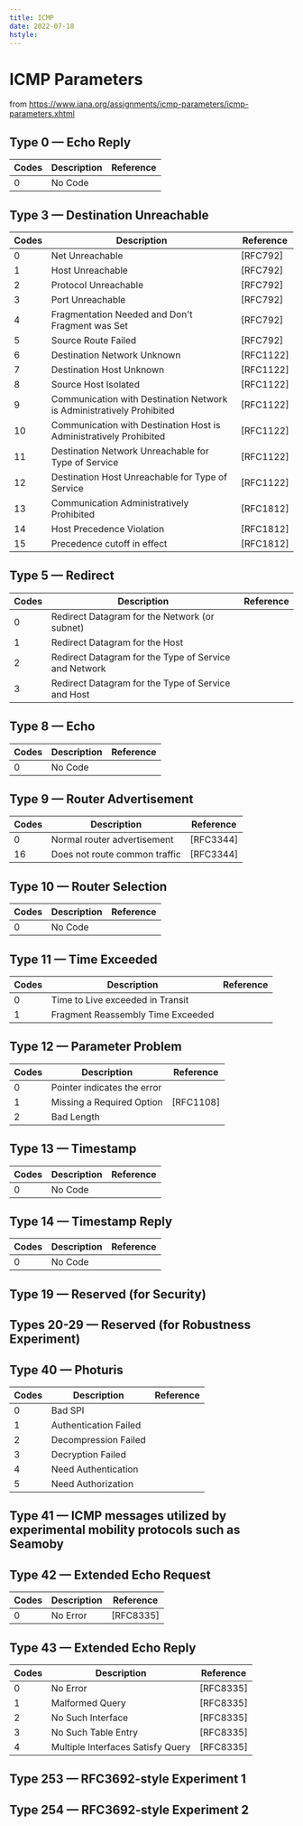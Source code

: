 ```yaml
---
title: ICMP
date: 2022-07-18
hstyle:
---
```

# ICMP Parameters

from https://www.iana.org/assignments/icmp-parameters/icmp-parameters.xhtml

## Type 0 — Echo Reply
| Codes | Description                                                           | Reference | 
| ----- | --------------------------------------------------------------------- | --------- |
| 0     | No Code                                                               |           |

## Type 3 — Destination Unreachable
| Codes | Description                                                           | Reference |
| ----- | --------------------------------------------------------------------- | --------- |
| 0 	| Net Unreachable                                                       | [RFC792]  |
| 1 	| Host Unreachable                                                      | [RFC792]  |
| 2 	| Protocol Unreachable                                                  | [RFC792]  |
| 3 	| Port Unreachable                                                      | [RFC792]  |
| 4 	| Fragmentation Needed and Don't Fragment was Set                       | [RFC792]  |
| 5 	| Source Route Failed                                                   | [RFC792]  |
| 6 	| Destination Network Unknown                                           | [RFC1122] |
| 7 	| Destination Host Unknown                                              | [RFC1122] |
| 8 	| Source Host Isolated                                                  | [RFC1122] |
| 9 	| Communication with Destination Network is Administratively Prohibited | [RFC1122] |
| 10 	| Communication with Destination Host is Administratively Prohibited    | [RFC1122] |
| 11 	| Destination Network Unreachable for Type of Service                   | [RFC1122] |
| 12 	| Destination Host Unreachable for Type of Service                      | [RFC1122] |
| 13 	| Communication Administratively Prohibited                             | [RFC1812] |
| 14 	| Host Precedence Violation                                             | [RFC1812] |
| 15 	| Precedence cutoff in effect                                           | [RFC1812] |

## Type 5 — Redirect
| Codes | Description                                                           | Reference |
| ----- | --------------------------------------------------------------------- | --------- |
| 0     | Redirect Datagram for the Network (or subnet) 	                |           |
| 1     | Redirect Datagram for the Host 	                                |           |
| 2     | Redirect Datagram for the Type of Service and Network 	        |           |
| 3     | Redirect Datagram for the Type of Service and Host                    |           |

## Type 8 — Echo
| Codes | Description                                                           | Reference | 
| ----- | --------------------------------------------------------------------- | --------- |
| 0     | No Code                                                               |           |


## Type 9 — Router Advertisement
| Codes | Description                                                           | Reference | 
| ----- | --------------------------------------------------------------------- | --------- |
| 0     | Normal router advertisement                                           | [RFC3344] |
| 16    | Does not route common traffic                                         | [RFC3344] |

## Type 10 — Router Selection
| Codes | Description                                                           | Reference | 
| ----- | --------------------------------------------------------------------- | --------- |
| 0     | No Code                                                               |           |


## Type 11 — Time Exceeded
| Codes | Description                                                           | Reference | 
| ----- | --------------------------------------------------------------------- | --------- |
| 0     | Time to Live exceeded in Transit                                      |           |
| 1     | Fragment Reassembly Time Exceeded                                     |           |

## Type 12 — Parameter Problem
| Codes | Description                                                           | Reference | 
| ----- | --------------------------------------------------------------------- | --------- |
| 0     | Pointer indicates the error                                           |           |
| 1     | Missing a Required Option                                             | [RFC1108] |
| 2     | Bad Length                                                            |           |

## Type 13 — Timestamp
| Codes | Description                                                           | Reference | 
| ----- | --------------------------------------------------------------------- | --------- |
| 0     | No Code                                                               |           |


## Type 14 — Timestamp Reply
| Codes | Description                                                           | Reference | 
| ----- | --------------------------------------------------------------------- | --------- |
| 0     | No Code                                                               |           |


## Type 19 — Reserved (for Security)
## Types 20-29 — Reserved (for Robustness Experiment)
## Type 40 — Photuris
| Codes | Description                                                           | Reference | 
| ----- | --------------------------------------------------------------------- | --------- |
| 0 	| Bad SPI                                                               |           |
| 1 	| Authentication Failed                                                 |           |
| 2 	| Decompression Failed                                                  |           |
| 3 	| Decryption Failed                                                     |           |
| 4 	| Need Authentication                                                   |           |
| 5     | Need Authorization                                                    |           |

## Type 41 — ICMP messages utilized by experimental mobility protocols such as Seamoby
## Type 42 — Extended Echo Request
| Codes | Description                                                           | Reference | 
| ----- | --------------------------------------------------------------------- | --------- |
| 0     | No Error                                                              | [RFC8335] |

## Type 43 — Extended Echo Reply
| Codes | Description                                                           | Reference | 
| ----- | --------------------------------------------------------------------- | --------- |
| 0     | No Error                                                              | [RFC8335] |
| 1     | Malformed Query                                                       | [RFC8335] |
| 2     | No Such Interface                                                     | [RFC8335] |
| 3     | No Such Table Entry                                                   | [RFC8335] |
| 4     | Multiple Interfaces Satisfy Query                                     | [RFC8335] |

## Type 253 — RFC3692-style Experiment 1
## Type 254 — RFC3692-style Experiment 2


